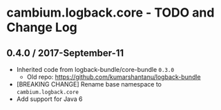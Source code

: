 # cambium.logback.core - TODO and Change Log

## 0.4.0 / 2017-September-11

- Inherited code from logback-bundle/core-bundle `0.3.0`
  - Old repo: https://github.com/kumarshantanu/logback-bundle
- [BREAKING CHANGE] Rename base namespace to `cambium.logback.core`
- Add support for Java 6
